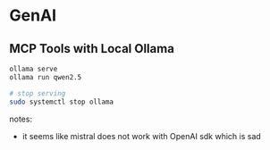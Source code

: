 # GenAI 

## MCP Tools with Local Ollama

```bash
ollama serve
ollama run qwen2.5

# stop serving
sudo systemctl stop ollama
```

notes:

- it seems like mistral does not work with OpenAI sdk which is sad